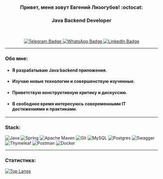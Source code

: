 <div align="center">
	<h3>Привет, меня зовут Евгений Лизогубов! :octocat:</h3>
	<h3>Java Backend Developer</h3>
</div>
<br><br>
<div align="center">
	<a href="https://t.me/noobikel">
		  <img src="https://img.shields.io/badge/Telegram-%230088cc?style=for-the-badge&logo=telegram&logoColor=white" alt="Telegram Badge"/>
	</a> 
	<a href="https://wa.link/jvmmy8">
		  <img src="https://img.shields.io/badge/Whatsapp-%2325D366?style=for-the-badge&logo=whatsapp&logoColor=white" alt="WhatsApp Badge"/>
	</a> 
	<a href="#">
		  <img src="https://img.shields.io/badge/linkedin-%230077b5?style=for-the-badge&logo=linkedin&logoColor=white" alt="LinkedIn Badge"/>
	</a>
</div>

---
### Обо мне:
- #### Я разрабатываю Java backend приложения.
- #### Изучаю новые технологии и совершенствую изученные.
- #### Приветствую конструктивную критику и дискуссию.
- #### В свободное время интересуюсь совеременными IT достижениями и практиками.

---
### Stack:
![Java](https://img.shields.io/badge/java-%23ED8B00.svg?style=for-the-badge&logo=openjdk&logoColor=white) ![Spring](https://img.shields.io/badge/spring-%236DB33F.svg?style=for-the-badge&logo=spring&logoColor=white) ![Apache Maven](https://img.shields.io/badge/Apache%20Maven-C71A36?style=for-the-badge&logo=Apache%20Maven&logoColor=white) ![Git](https://img.shields.io/badge/git-%23F05033.svg?style=for-the-badge&logo=git&logoColor=white) ![MySQL](https://img.shields.io/badge/mysql-%2300f.svg?style=for-the-badge&logo=mysql&logoColor=white) ![Postgres](https://img.shields.io/badge/postgres-%23316192.svg?style=for-the-badge&logo=postgresql&logoColor=white) ![Swagger](https://img.shields.io/badge/-Swagger-%23Clojure?style=for-the-badge&logo=swagger&logoColor=white) ![Thymeleaf](https://img.shields.io/badge/Thymeleaf-%23005C0F.svg?style=for-the-badge&logo=Thymeleaf&logoColor=white) ![Postman](https://img.shields.io/badge/Postman-FF6C37?style=for-the-badge&logo=postman&logoColor=white) ![Docker](https://img.shields.io/badge/docker-%230db7ed.svg?style=for-the-badge&logo=docker&logoColor=white)

--- 
### Статистика:
[![Top Langs](https://github-readme-stats.vercel.app/api/top-langs/?username=EvgeniyLizogubov&layout=compact&theme=transparent&hide_border=true)](https://github.com/anuraghazra/github-readme-stats)
